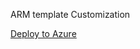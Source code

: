 ARM template Customization


<a href="https://portal.azure.com/#create/Microsoft.Template/uri/https%3A%2F%2Fraw.githubusercontent.com%2Fkhoi-thinh%2Fhpc-edit%2Fmaster%2FNikko-HPC-Template.json">Deploy to Azure</a>
   

